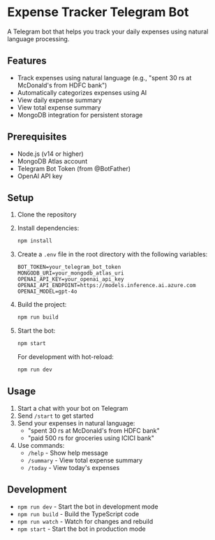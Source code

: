 # Expense Tracker Telegram Bot

A Telegram bot that helps you track your daily expenses using natural language processing.

## Features

- Track expenses using natural language (e.g., "spent 30 rs at McDonald's from HDFC bank")
- Automatically categorizes expenses using AI
- View daily expense summary
- View total expense summary
- MongoDB integration for persistent storage

## Prerequisites

- Node.js (v14 or higher)
- MongoDB Atlas account
- Telegram Bot Token (from @BotFather)
- OpenAI API key

## Setup

1. Clone the repository
2. Install dependencies:
   ```bash
   npm install
   ```

3. Create a `.env` file in the root directory with the following variables:
   ```
   BOT_TOKEN=your_telegram_bot_token
   MONGODB_URI=your_mongodb_atlas_uri
   OPENAI_API_KEY=your_openai_api_key
   OPENAI_API_ENDPOINT=https://models.inference.ai.azure.com
   OPENAI_MODEL=gpt-4o
   ```

4. Build the project:
   ```bash
   npm run build
   ```

5. Start the bot:
   ```bash
   npm start
   ```

   For development with hot-reload:
   ```bash
   npm run dev
   ```

## Usage

1. Start a chat with your bot on Telegram
2. Send `/start` to get started
3. Send your expenses in natural language:
   - "spent 30 rs at McDonald's from HDFC bank"
   - "paid 500 rs for groceries using ICICI bank"
4. Use commands:
   - `/help` - Show help message
   - `/summary` - View total expense summary
   - `/today` - View today's expenses

## Development

- `npm run dev` - Start the bot in development mode
- `npm run build` - Build the TypeScript code
- `npm run watch` - Watch for changes and rebuild
- `npm start` - Start the bot in production mode 